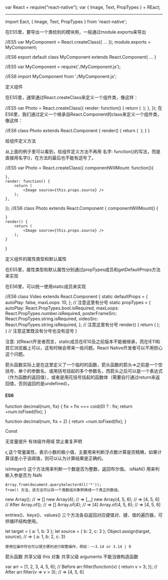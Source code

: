 var React = require("react-native");
var {
    Image,
    Text,
    PropTypes
} = REact;

---
import Eact, {
    Image,
    Text,
    PropTypes
} from 'react-native';

在ES5里，要导出一个类给别的模块用，一般通过module.exports来导出

//ES5
var MyComponent = React.createClass({
    ...
});
module.exports = MyComponent;

//ES6
export default class MyComponent extends React.Component{
    ...
}

//ES5
var MyComponent = require('./MyComponent.js');

//ES6
import MyComponent from './MyComponent.js';

定义组件

在ES5里，通常通过React.createClass来定义一个组件类，像这样：

//ES5
var Photo = React.createClass({
    render: function() {
        return (
            <Image source={this.props.source} />
        );
    },
});
在ES6里，我们通过定义一个继承自React.Component的class来定义一个组件类，像这样：

//ES6
class Photo extends React.Component {
    render() {
        return (
            <Image source={this.props.source} />
        );
    }
}


给组件定义方法

从上面的例子里可以看到，给组件定义方法不再用 名字: function()的写法，而是直接用名字()，在方法的最后也不能有逗号了。

//ES5 
var Photo = React.createClass({
    componentWillMount: function(){

    },
    render: function() {
        return (
            <Image source={this.props.source} />
        );
    },
});
//ES6
class Photo extends React.Component {
    componentWillMount() {

    }
    render() {
        return (
            <Image source={this.props.source} />
        );
    }
}

定义组件的属性类型和默认属性

在ES5里，属性类型和默认属性分别通过propTypes成员和getDefaultProps方法来实现

在ES6里，可以统一使用static成员来实现

//ES6
class Video extends React.Component {
    static defaultProps = {
        autoPlay: false,
        maxLoops: 10,
    };  // 注意这里有分号
    static propTypes = {
        autoPlay: React.PropTypes.bool.isRequired,
        maxLoops: React.PropTypes.number.isRequired,
        posterFrameSrc: React.PropTypes.string.isRequired,
        videoSrc: React.PropTypes.string.isRequired,
    };  // 注意这里有分号
    render() {
        return (
            <View />
        );
    } // 注意这里既没有分号也没有逗号
}

注意: 对React开发者而言，static成员在IE10及之前版本不能被继承，而在IE11和其它浏览器上可以，这有时候会带来一些问题。React Native开发者可以不用担心这个问题。


箭头函数实际上是在这里定义了一个临时的函数，箭头函数的箭头=>之前是一个空括号、单个的参数名、或用括号括起的多个参数名，而箭头之后可以是一个表达式（作为函数的返回值），或者是用花括号括起的函数体（需要自行通过return来返回值，否则返回的是undefined）。

#### ES6

function decimal(num, fix) {
    fix = fix === coid(0) ? : fix;
    return +num.toFixed(fix);
}

function decimal(num, fix = 2) {
    return +num.toFixed(fix);
}

Const

无变量提升
有块级作用域
禁止重复声明

ᶓ 这个常量属性，表示小数的极小值，主要用来判断浮点数计算是否精确，如果计算误差小于该阈值，则可以认为计算结果是正确的。

isInteger() 这个方法用来判断一个数是否为整数，返回布尔值。
isNaN() 用来判断入参是否为 NaN

    Array.from(document.querySelectorAll('*'));
    from() 方法，该方法可以将一个类数组对象转换成一个真正的数组。

new Array();        // => []
new Array(4);       // => [,,,]
new Array(4, 5, 6); // => [4, 5, 6]
// After
Array.of();         // => []
Array.of(4);        // => [4]
Array.of(4, 5, 6);  // => [4, 5, 6]

entries()、keys()、values() 三个方法各自返回对应键值对、键、值的遍历器，可供循环结构使用。

let target = {
    a: 1,
    b: 3
};
let source = {
    b: 2,
    c: 3
};
Object.assign(target, source); // => { a: 1, b: 2, c: 3}

    使用位操作符也可以很方便的进行取整操作，例如：~~3.14 or 3.14 | 0


箭头函数
    共享父级 this 对象
    共享父级 arguments
    不能当做构造函数

var arr = [1, 2, 3, 4, 5, 6];
// Before
arr.filter(function(v) {
    return v > 3;
});
// After
arr.filter(v => v > 3); // => [4, 5, 6]

